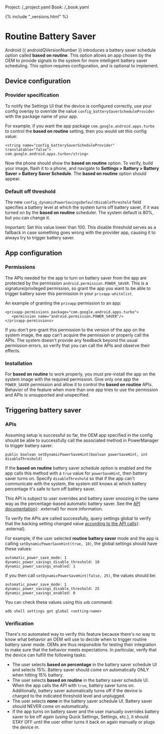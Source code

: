 Project: /_project.yaml
Book: /_book.yaml

{% include "_versions.html" %}

<!--
  Copyright 2019 The Android Open Source Project

  Licensed under the Apache License, Version 2.0 (the "License");
  you may not use this file except in compliance with the License.
  You may obtain a copy of the License at

      http://www.apache.org/licenses/LICENSE-2.0

  Unless required by applicable law or agreed to in writing, software
  distributed under the License is distributed on an "AS IS" BASIS,
  WITHOUT WARRANTIES OR CONDITIONS OF ANY KIND, either express or implied.
  See the License for the specific language governing permissions and
  limitations under the License.
-->

# Routine Battery Saver

Android {{ androidQVersionNumber }} introduces a battery saver schedule option
called **based on routine**. This option allows an app chosen by the OEM to
provide signals to the system for more intelligent battery saver scheduling.
This option requires configuration, and is optional to implement.

## Device configuration

### Provider specification

To notify the Settings UI that the device is configured correctly, use your
config overlay to override the value `config_batterySaverScheduleProvider` with
the package name of your app.

For example, if you want the app package `com.google.android.apps.turbo` to
control the **based on routine** setting, then you would set this config value:

```
<string name="config_batterySaverScheduleProvider" translatable="false">
com.google.android.apps.turbo</string>
```

Now the phone should show the **based on routine** option. To verify, build your
image, flash it to a phone, and navigate to **Settings > Battery > Battery
Saver > Battery Saver Schedule**. The **based on routine** option should appear.

### Default off threshold

The new `config_dynamicPowerSavingsDefaultDisableThreshold` field specifies a
battery level at which the system turns off battery saver, if it was turned on
by the **based on routine** scheduler. The system default is 80%, but you can
change it.

Important: Set this value lower than 100. This disable threshold serves as a
fallback in case something goes wrong with the provider app, causing it to
always try to trigger battery saver.

## App configuration

### Permissions

The APIs needed for the app to turn on battery saver from the app are protected
by the permission `android.permission.POWER_SAVER`. This is a
signature/privileged permission, so grant the app you want to be able to trigger
battery saver this permission in your `privapp-whitelist`.

An example of granting the `privapp` permission to an app:

```
<privapp-permissions package="com.google.android.apps.turbo">
   <permission name="android.permission.POWER_SAVER"/>
</privapp-permissions>
```

If you don't pre-grant this permission to the version of the app on the system
image, the app can't acquire the permission or properly call the APIs. The
system doesn't provide any feedback beyond the usual permission errors, so
verify that you can call the APIs and observe their effects.

### Installation

For **based on routine** to work properly, you must pre-install the app on the
system image with the required permission. Give only one app the `POWER_SAVER`
permission and allow it to control the **based on routine** APIs. Behavior of
the feature when more than one app tries to use the permission and APIs is
unsupported and unspecified.

## Triggering battery saver

### APIs

Assuming setup is successful so far, the OEM app specified in the config should
be able to successfully call the associated method in PowerManager to trigger
battery saver:

```
public boolean setDynamicPowerSaveHint(boolean powerSaveHint, int disableThreshold)
```

If the **based on routine** battery saver schedule option is enabled and the app
calls this method with a `true` value for `powerSaveHint`, then battery saver
turns on. Specify `disableThreshold` so that if the app can't communicate with
the system, the system still knows at which battery percentage it's safe to turn
off battery saver.

This API is subject to user overrides and battery saver snoozing in the same way
as the percentage-based automatic battery saver. See the
[API documentation](https://www.google.com/url?q=https://android.googlesource.com/platform/frameworks/base/%2B/refs/heads/master/core/java/android/os/PowerManager.java&sa=D&ust=1561505210635000&usg=AFQjCNHmYZbszVZarWJcvy9c0C0lrc_cSA){: .external}
for more information.

To verify the APIs are called successfully, query settings global to verify that
the backing setting changed value
[according to the API calls](https://www.google.com/url?q=https://android.googlesource.com/platform/frameworks/base/%2B/refs/heads/master/core/java/android/provider/Settings.java&sa=D&ust=1561505210630000&usg=AFQjCNGZwaaAYHjWE6NR1OH1blX8xi6HHw){: .external}.

For example, if the user selected **routine battery saver** mode and the app is
calling `setDynamicPowerSaveHint(true, 10)`, the global settings should have
these values:

```
automatic_power_save_mode: 1
dynamic_power_savings_disable_threshold: 10
dynamic_power_savings_enabled: 1
```

If you then call `setDynamicPowerSaveHint(false, 25)`, the values should be:

```
automatic_power_save_mode: 1
dynamic_power_savings_disable_threshold: 25
dynamic_power_savings_enabled: 0
```

You can check these values using this `adb` command:

```
adb shell settings get global <setting-name>
```

### Verification

There's no automated way to verify this feature because there's no way to know
what behavior an OEM will use to decide when to trigger routine battery saver
mode. OEMs are thus responsible for testing their integration to make sure that
the behavior meets expectations. In particular, verify that the device can
fulfill the following tasks:

*   The user selects **based on percentage** in the battery saver schedule UI
    and selects 15%. Battery saver should come on automatically ONLY when
    hitting 15% battery.
*   The user selects **based on routine** in the battery saver schedule UI. When
    the app calls the API with `true`, battery saver turns on. Additionally,
    battery saver automatically turns off if the device is charged to the
    indicated threshold level and unplugged.
*   The user selects **none** in the battery saver schedule UI. Battery saver
    should NEVER come on automatically.
*   If the app turns on battery saver and the user manually overrides battery
    saver to be off again (using Quick Settings, Settings, etc.), it should STAY
    OFF until the user either turns it back on again manually or plugs the
    device in.
